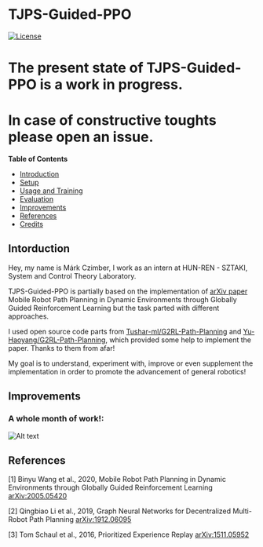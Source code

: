 # TJPS-Guided-PPO
[![License](https://img.shields.io/badge/license-MIT-blue.svg)](https://github.com/CIMBIBOY/TJPS-Guided-PPO/blob/master/LICENSE)

# The present state of TJPS-Guided-PPO is a work in progress. 
# In case of constructive toughts please open an issue.

__Table of Contents__
- [Introduction](#introduction)
- [Setup](#setup)
- [Usage and Training](#usage-and-training)
- [Evaluation](#evaluation)
- [Improvements](#improvements)
- [References](#references)
- [Credits](#credits)

## Intorduction

Hey, my name is Márk Czimber, I work as an intern at HUN-REN - SZTAKI, System and Control Theory Laboratory. 

TJPS-Guided-PPO is partially based on the implementation of [arXiv paper](https://arxiv.org/abs/2005.05420) Mobile Robot Path Planning in Dynamic Environments through Globally Guided Reinforcement Learning but the task parted with different approaches.

I used open source code parts from [Tushar-ml/G2RL-Path-Planning](https://github.com/Tushar-ml/G2RL-Path-Planning) and [Yu-Haoyang/G2RL-Path-Planning](https://github.com/Yu-Haoyang/G2RL-Path-Planning), which provided some help to implement the paper. Thanks to them from afar!
 
My goal is to understand, experiment with, improve or even supplement the implementation in order to promote the advancement of general robotics!

## Improvements

### A whole month of work!:

![Alt text](https://github.com/CIMBIBOY/TJPS-Guided-PPO/blob/main/commits.png?raw=true "Work Done")

## References

[1] Binyu Wang et al., 2020, Mobile Robot Path Planning in Dynamic Environments through Globally Guided Reinforcement Learning [arXiv:2005.05420](https://arxiv.org/abs/2005.05420)

[2] Qingbiao Li et al., 2019, Graph Neural Networks for Decentralized Multi-Robot Path Planning [arXiv:1912.06095](https://arxiv.org/abs/1912.06095)

[3] Tom Schaul et al., 2016, Prioritized Experience Replay [arXiv:1511.05952](https://arxiv.org/abs/1511.05952)
